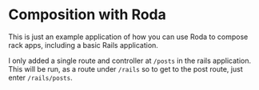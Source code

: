 # Composition with Roda

This is just an example application of how you can use Roda to compose rack apps, including a basic Rails application.

I only added a single route and controller at `/posts` in the rails application. This will be run, as a route under `/rails` so to get to the post route, just enter `/rails/posts`. 
